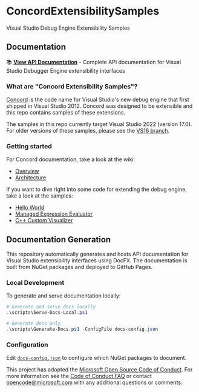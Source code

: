 # ConcordExtensibilitySamples

Visual Studio Debug Engine Extensibility Samples

## Documentation

📚 **[View API Documentation](https://microsoft.github.io/ConcordExtensibilitySamples/)** - Complete API documentation for Visual Studio Debugger Engine extensibility interfaces

### What are "Concord Extensibility Samples"?
[Concord](https://github.com/Microsoft/ConcordExtensibilitySamples/wiki/Overview) is the code name for Visual Studio's new debug engine that first shipped in Visual Studio 2012. Concord was designed to be extensible and this repo contains samples of these extensions.

The samples in this repo currently target Visual Studio 2022 (version 17.0). For older versions of these samples, please see the [VS16 branch](https://github.com/Microsoft/ConcordExtensibilitySamples/tree/VS16).

### Getting started

For Concord documentation, take a look at the wiki:
* [Overview](https://github.com/Microsoft/ConcordExtensibilitySamples/wiki/Overview)
* [Architecture](https://github.com/Microsoft/ConcordExtensibilitySamples/wiki/Concord-Architecture)

If you want to dive right into some code for extending the debug engine, take a look at the samples:
* [Hello World](https://github.com/Microsoft/ConcordExtensibilitySamples/wiki/Hello-World-Sample)
* [Managed Expression Evaluator](https://github.com/Microsoft/ConcordExtensibilitySamples/wiki/Managed-Expression-Evaluator-Sample)
* [C++ Custom Visualizer](https://github.com/Microsoft/ConcordExtensibilitySamples/wiki/Cpp-Custom-Visualizer-Sample)

## Documentation Generation

This repository automatically generates and hosts API documentation for Visual Studio extensibility interfaces using DocFX. The documentation is built from NuGet packages and deployed to GitHub Pages.

### Local Development

To generate and serve documentation locally:

```powershell
# Generate and serve docs locally
.\scripts\Serve-Docs-Local.ps1

# Generate docs only
.\scripts\Generate-Docs.ps1 -ConfigFile docs-config.json
```

### Configuration

Edit [`docs-config.json`](docs-config.json) to configure which NuGet packages to document.

This project has adopted the [Microsoft Open Source Code of Conduct](https://opensource.microsoft.com/codeofconduct/). For more information see the [Code of Conduct FAQ](https://opensource.microsoft.com/codeofconduct/faq/) or contact [opencode@microsoft.com](mailto:opencode@microsoft.com) with any additional questions or comments.
